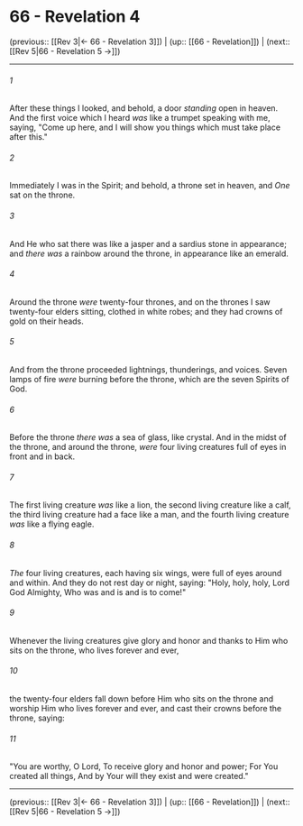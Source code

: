 # 66 - Revelation 4

(previous:: [[Rev 3|← 66 - Revelation 3]]) | (up:: [[66 - Revelation]]) | (next:: [[Rev 5|66 - Revelation 5 →]])

***


###### 1 
After these things I looked, and behold, a door _standing_ open in heaven. And the first voice which I heard _was_ like a trumpet speaking with me, saying, "Come up here, and I will show you things which must take place after this." 

###### 2 
Immediately I was in the Spirit; and behold, a throne set in heaven, and _One_ sat on the throne. 

###### 3 
And He who sat there was like a jasper and a sardius stone in appearance; and _there was_ a rainbow around the throne, in appearance like an emerald. 

###### 4 
Around the throne _were_ twenty-four thrones, and on the thrones I saw twenty-four elders sitting, clothed in white robes; and they had crowns of gold on their heads. 

###### 5 
And from the throne proceeded lightnings, thunderings, and voices. Seven lamps of fire _were_ burning before the throne, which are the seven Spirits of God. 

###### 6 
Before the throne _there_ _was_ a sea of glass, like crystal. And in the midst of the throne, and around the throne, _were_ four living creatures full of eyes in front and in back. 

###### 7 
The first living creature _was_ like a lion, the second living creature like a calf, the third living creature had a face like a man, and the fourth living creature _was_ like a flying eagle. 

###### 8 
_The_ four living creatures, each having six wings, were full of eyes around and within. And they do not rest day or night, saying: "Holy, holy, holy, Lord God Almighty, Who was and is and is to come!" 

###### 9 
Whenever the living creatures give glory and honor and thanks to Him who sits on the throne, who lives forever and ever, 

###### 10 
the twenty-four elders fall down before Him who sits on the throne and worship Him who lives forever and ever, and cast their crowns before the throne, saying: 

###### 11 
"You are worthy, O Lord, To receive glory and honor and power; For You created all things, And by Your will they exist and were created."

***

(previous:: [[Rev 3|← 66 - Revelation 3]]) | (up:: [[66 - Revelation]]) | (next:: [[Rev 5|66 - Revelation 5 →]])
